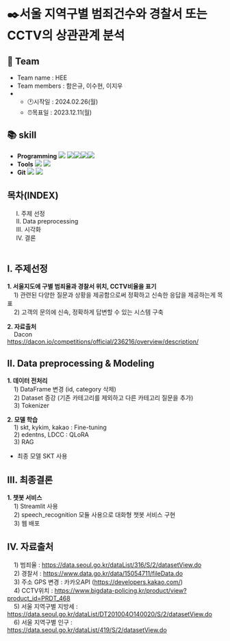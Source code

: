 # ✒️서울 지역구별 범죄건수와 경찰서 또는 CCTV의 상관관계 분석
## 👥 Team
- Team name : HEE
- Team members : 함은규, 이수현, 이지우
- * :clock1:시작일 : 2024.02.26(월)
  * ⏰목표일 : 2023.12.11(월)
## :books: skill
- **Programming** <img src="https://img.shields.io/badge/Python-3776AB?style=for-the-badge&logo=Python&logoColor=white"> <img src="https://img.shields.io/badge/Python-3776AB?style=for-the-badge&logo=Python&logoColor=white"><img src="https://img.shields.io/badge/Matplotlib-3776AB?style=for-the-badge&logo=Matplotlib&logoColor=white"><img src="https://img.shields.io/badge/Seaborn-3776AB?style=for-the-badge&logo=Seaborn&logoColor=white"><img src="https://img.shields.io/badge/Folium-3776AB?style=for-the-badge&logo=Folium&logoColor=white">
- **Tools** <img src="https://img.shields.io/badge/jupyter-F37626?style=for-the-badge&logo=jupyter&logoColor=white"> <img src="https://img.shields.io/badge/googlecolab-F9AB00?style=for-the-badge&logo=googlecolab&logoColor=white">
- **Git** <img src="https://img.shields.io/badge/Git-F05032?style=for-the-badge&logo=jupyter&logoColor=white"> <img src="https://img.shields.io/badge/github-181717?style=for-the-badge&logo=github&logoColor=white">

## 목차(INDEX)
&emsp;&ensp;Ⅰ. 주제 선정</br>&emsp;&ensp;Ⅱ. Data preprocessing</br>&emsp;&ensp;Ⅲ. 시각화</br>&emsp;&ensp;Ⅳ. 결론</br>&emsp;&ensp;

## Ⅰ. 주제선정
  **1. 서울지도에 구별 범죄율과 경찰서 위치, CCTV비율을 표기**</br>
       &nbsp;&nbsp;&nbsp; 1) 관련된 다양한 질문과 상황을 제공함으로써 정확하고 신속한 응답을 제공하는게 목표</br>
       &nbsp;&nbsp;&nbsp; 2) 고객의 문의에 신속, 정확하게 답변할 수 있는 시스템 구축</br>
       
  **2. 자료출처**</br>
       &nbsp;&nbsp;&nbsp; Dacon https://dacon.io/competitions/official/236216/overview/description/

## Ⅱ. Data preprocessing & Modeling
**1. 데이터 전처리**</br>
       &nbsp;&nbsp;&nbsp; 1) DataFrame 변경 (id, category 삭제)</br>
       &nbsp;&nbsp;&nbsp; 2) Dataset 증강 (기존 카테고리를 제외하고 다른 카테고리 질문을 추가)</br>
       &nbsp;&nbsp;&nbsp; 3) Tokenizer</br>
       
**2. 모델 학습**</br>
       &nbsp;&nbsp;&nbsp; 1) skt, kykim, kakao : Fine-tuning</br>
       &nbsp;&nbsp;&nbsp; 2) edentns, LDCC : QLoRA</br>
       &nbsp;&nbsp;&nbsp; 3) RAG</br>

  - 최종 모델 SKT 사용

## Ⅲ. 최종결론
**1. 챗봇 서비스**</br>
       &nbsp;&nbsp;&nbsp; 1) Streamlit 사용</br>
       &nbsp;&nbsp;&nbsp; 2) speech_recognition 모듈 사용으로 대화형 챗봇 서비스 구현</br>
       &nbsp;&nbsp;&nbsp; 3) 웹 배포</br>

## IV. 자료출처
 &nbsp;&nbsp;&nbsp; 1) 범죄율 : https://data.seoul.go.kr/dataList/316/S/2/datasetView.do</br>
 &nbsp;&nbsp;&nbsp; 2) 경찰서 : https://www.data.go.kr/data/15054711/fileData.do</br>
 &nbsp;&nbsp;&nbsp; 3) 주소 GPS 변경 : 카카오API (https://developers.kakao.com/)</br>
 &nbsp;&nbsp;&nbsp; 4) CCTV위치 : https://www.bigdata-policing.kr/product/view?product_id=PRDT_468</br>
 &nbsp;&nbsp;&nbsp; 5) 서울 지역구별 지방세 : https://data.seoul.go.kr/dataList/DT201004O140020/S/2/datasetView.do</br>
 &nbsp;&nbsp;&nbsp; 6) 서울 지역구별 인구 : https://data.seoul.go.kr/dataList/419/S/2/datasetView.do</br>
      
